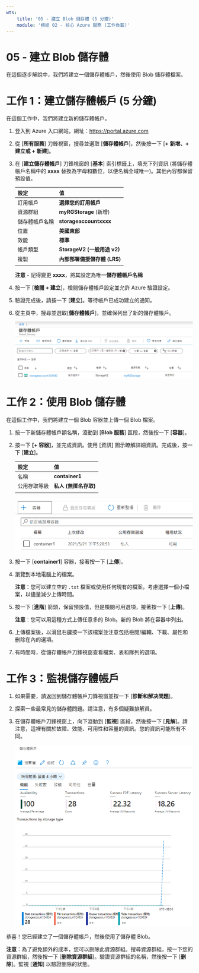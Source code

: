 ```yaml
---
wts:
    title: '05 - 建立 Blob 儲存體 (5 分鐘)'
    module: '模組 02 - 核心 Azure 服務 (工作負載)'
---
```

# 05 - 建立 Blob 儲存體

在這個逐步解說中，我們將建立一個儲存體帳戶，然後使用 Blob 儲存體檔案。

# 工作 1：建立儲存體帳戶 (5 分鐘)

在這個工作中，我們將建立新的儲存體帳戶。 

1. 登入到 Azure 入口網站，網址：<a href="https://portal.azure.com" target="_blank"><span style="color: #0066cc;" color="#0066cc">https://portal.azure.com</span></a>

2. 從 [**所有服務**] 刀鋒視窗，搜尋並選取 [**儲存體帳戶**]，然後按一下 [**+ 新增、+ 建立或 + 新建**]。 

3. 在 [**建立儲存體帳戶**] 刀鋒視窗的 [**基本**] 索引標籤上，填充下列資訊 (將儲存體帳戶名稱中的 **xxxx** 替換為字母和數位，以便名稱全域唯一)。其他內容都保留預設值。

    | 設定 | 值 | 
    | --- | --- |
    | 訂用帳戶 | **選擇您的訂用帳戶** |
    | 資源群組 | **myRGStorage** (新增) |
    | 儲存體帳戶名稱 | **storageaccountxxxx** |
    | 位置 | **美國東部**  |
    | 效能 | **標準** |
    | 帳戶類型 | **StorageV2 (一般用途 v2)** |
    | 複製 | **內部部署備援儲存體 (LRS)** |
    | | |

    **注意** - 記得變更 **xxxx**，將其設定為唯一**儲存體帳戶名稱**

5. 按一下 [**檢閱 + 建立**]，檢閱儲存體帳戶設定並允許 Azure 驗證設定。 

6. 驗證完成後，請按一下 [**建立**]。等待帳戶已成功建立的通知。 

7. 從主頁中，搜尋並選取[**儲存體帳戶**]，並確保列出了新的儲存體帳戶。

    ![Azure 入口網站中新建立的儲存體帳戶的螢幕擷取畫面。](../images/0401.png)

# 工作 2：使用 Blob 儲存體

在這個工作中，我們將建立一個 Blob 容器並上傳一個 Blob 檔案。 

1. 按一下新儲存體帳戶額名稱，滾動到 [**Blob 服務**] 區段，然後按一下 [**容器**]。

2. 按一下 **[+ 容器]**，並完成資訊。使用 [資訊] 圖示瞭解詳細資訊。完成後，按一下 [**建立**]。


    | 設定 | 值 |
    | --- | --- |
    | 名稱 | **container1**  |
    | 公用存取等級| **私人 (無匿名存取)** |
    | | |

    ![Azure 入口網站中儲存體帳戶中新建立的 Blob 容器的螢幕擷取畫面。](../images/0402.png)

4. 按一下 [**container1**] 容器，接著按一下 [**上傳**]。

5. 瀏覽到本地電腦上的檔案。 

    **注意**：您可以建立空的 `.txt` 檔案或使用任何現有的檔案。考慮選擇一個小檔案，以儘量減少上傳時間。

6. 按一下 [**進階**] 箭頭，保留預設值，但是檢閱可用選項，接著按一下 [**上傳**]。

    **注意**：您可以用這種方式上傳任意多的 Blob。新的 Blob 將在容器中列出。

7. 上傳檔案後，以滑鼠右鍵按一下該檔案並注意包括檢閱/編輯、下載、屬性和删除在內的選項。 

8. 有時間時，從儲存體帳戶刀鋒視窗查看檔案、表和隊列的選項。

# 工作 3：監視儲存體帳戶

1. 如果需要，請返回到儲存體帳戶刀鋒視窗並按一下 [**診斷和解决問題**]。 

2. 探索一些最常見的儲存體問題。請注意，有多個疑難排解員。

3. 在儲存體帳戶刀鋒視窗上，向下滾動到 [**監視**] 區段，然後按一下 [**見解**]。請注意，這裡有關於故障、效能、可用性和容量的資訊。您的資訊可能所有不同。

    ![儲存體帳戶 [見解] 頁面的螢幕擷取畫面。](../images/0403.PNG)

恭喜！您已經建立了一個儲存體帳戶，然後使用了儲存體 Blob。

**注意**：為了避免額外的成本，您可以删除此資源群組。搜尋資源群組，按一下您的資源群組，然後按一下 [**删除資源群組**]。驗證資源群組的名稱，然後按一下 [**删除**]。監視 [**通知**] 以驗證删除的狀態。
